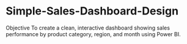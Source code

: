 # Simple-Sales-Dashboard-Design
Objective To create a clean, interactive dashboard showing sales performance by product category, region, and month using Power BI.
